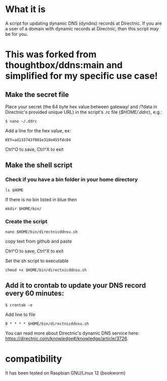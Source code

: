 # What it is
A script for updating dynamic DNS (dyndns) records at Directnic. If you are a user of a domain with dynamic records at Directnic, then this script may be for you.

# This was forked from thoughtbox/ddns:main and simplified for my specific use case!

## Make the secret file
Place your secret (the 64 byte hex value between gateway/ and /?data in Directnic's provided unique URL) in the script's .rc file (_$HOME/.ddrc_), e.g.:
```
$ nano ~/.ddrc
```
Add a line for the hex value, ex:
```
KEY=ad133743f001e318e455fdc04
```
Ctrl^O to save, Ctrl^X to exit


## Make the shell script
### Check if you have a bin folder in your home directory
```
ls $HOME
```
If there is no bin listed in blue then 
```
mkdir $HOME/bin/
```

### Create the script
```
nano $HOME/bin/directnicddnsu.sh
```
copy text from github and paste

Ctrl^O to save, Ctrl^X to exit

Set the sh script to executable
```
chmod +x $HOME/bin/directnicddnsu.sh
```


## Add it to crontab to update your DNS record every 60 minutes:
```
$ crontab -e
```
Add line to file
```
0 * * * * $HOME/bin/directnicddnsu.sh
```


You can read more about Directnic's dynamic DNS service here: https://directnic.com/knowledge#/knowledge/article/3726.

# compatibility
It has been tested on Raspbian GNU/Linux 12 (bookworm)

